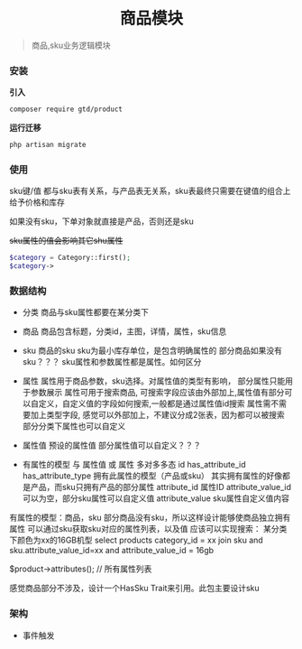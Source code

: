 <div align="center"><h1>商品模块</h1></div>

> 商品,sku业务逻辑模块


### 安装
**引入**
```bash
composer require gtd/product
```

**运行迁移**
```bash
php artisan migrate
```

### 使用



 sku键/值 都与sku表有关系，与产品表无关系，sku表最终只需要在键值的组合上给予价格和库存

 如果没有sku，下单对象就直接是产品，否则还是sku
 
 
 ~~sku属性的值会影响其它shu属性~~
 
 ```php
$category = Category::first();
$category->
```

### 数据结构
- 分类
商品与sku属性都要在某分类下

- 商品
商品包含标题，分类id，主图，详情，属性，sku信息

- sku
商品的sku
sku为最小库存单位，是包含明确属性的
部分商品如果没有sku？？？
sku属性和参数属性都是属性。如何区分

- 属性
属性用于商品参数，sku选择。对属性值的类型有影响，
部分属性只能用于参数展示
属性可用于搜索商品, 可搜索字段应该由外部加上,属性值有部分可以自定义，自定义值的字段如何搜索,一般都是通过属性值id搜索
属性需不需要加上类型字段, 感觉可以外部加上，不建议分成2张表，因为都可以被搜索
部分分类下属性也可以自定义

- 属性值
预设的属性值
部分属性值可以自定义？？？

- 有属性的模型 与 属性值 或 属性 多对多多态
id 
has_attribute_id 
has_attribute_type 拥有此属性的模型（产品或sku）
其实拥有属性的好像都是产品，而sku只拥有产品的部分属性
attribute_id 属性ID 
attribute_value_id 可以为空，部分sku属性可以自定义值
attribute_value sku属性自定义值内容

有属性的模型：商品，sku
部分商品没有sku，所以这样设计能够使商品独立拥有属性
可以通过sku获取sku对应的属性列表，以及值
应该可以实现搜索：
某分类下颜色为xx的16GB机型
select products category_id = xx join sku and sku.attribute_value_id=xx and attribute_value_id = 16gb

$product->attributes(); // 所有属性列表

感觉商品部分不涉及，设计一个HasSku Trait来引用。此包主要设计sku

### 架构
- 事件触发
